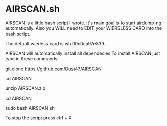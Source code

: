 # AIRSCAN.sh
AIRSCAN is a little bash script I  wrote. It's main goal is to start airdump-ng automatically.
Also you WILL need to EDIT your WIERSLESS CARD into the bash script. 

The default wierless card is wlx00c0ca97e839.

AIRSCAN will automatically install all dependecies.To install AIRSCAN just type in these commands: 

git clone https://github.com/Dust47/AIRSCAN 

cd AIRSCAN

unzip AIRSCAN.zip

cd AIRSCAN

sudo bash AIRSCAN.sh

To stop the script press ctrl + X
